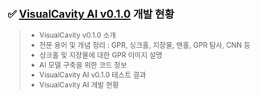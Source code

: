 ## ✅ [VisualCavity AI v0.1.0](https://kim-src.github.io/categories/visualcavity-ai/) 개발 현황
> - VisualCavity v0.1.0 소개
> - 전문 용어 및 개념 정리 : GPR, 싱크홀, 지장물, 맨홀, GPR 탐사, CNN 등
> - 싱크홀 및 지장물에 대한 GPR 이미지 설명
> - AI 모델 구축을 위한 코드 정보
> - VisualCavity AI v0.1.0 테스트 결과
> - VisualCavity AI 개발 현황
